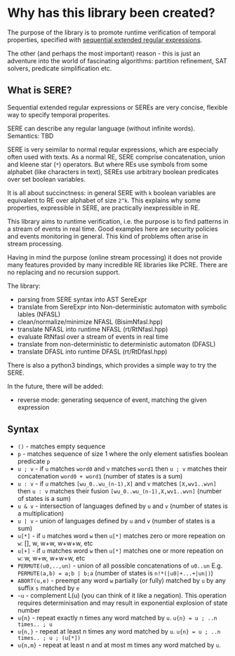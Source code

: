 # Why has this library been created?

The purpose of the library is to promote runtime verification
of temporal properties, specified with [sequential extended
regular expressions](http://www.sergiomover.eu/paper/ciaa10.pdf).

The other (and perhaps the most important) reason - this
is just an adventure into the world of fascinating algorithms:
partition refinement, SAT solvers, predicate simplification etc.

## What is SERE?

Sequential extended regular expressions or SEREs are very
concise, flexible way to specify temporal properites.

SERE can describe any regular language (without infinite words).
Semantics: TBD

SERE is very seimilar to normal reqular expressions, which
are especially often used with texts. As a normal RE, SERE
comprise concatenation, union and kleene star (`*`) operators.
But where REs use symbols from some alphabet (like characters
in text), SEREs use arbitrary boolean predicates over set
boolean variables.

It is all about succinctness: in general SERE with `k` boolean
variables are equivalent to RE over alphabet of size `2^k`.
This explains why some properties, expressible in SERE,
are practically inexpressible in RE.

This library aims to runtime verification, i.e. the purpose
is to find patterns in a stream of events in real time.
Good examples here are security policies and events monitoring
in general. This kind of problems often arise in stream processing.

Having in mind the purpose (online stream processing) it does
not provide many features provided by many incredible RE libraries
like PCRE. There are no replacing and no recursion support.


The library:

- parsing from SERE syntax into AST SereExpr
- translate from SereExpr into Non-deterministic automaton with symbolic lables (NFASL)
- clean/normalize/minimize NFASL (BisimNfasl.hpp)
- translate NFASL into runtime NFASL (rt/RtNfasl.hpp)
- evaluate RtNfasl over a stream of events in real time
- translate from non-deterministic to deterministic automaton (DFASL)
- translate DFASL into runtime DFASL (rt/RtDfasl.hpp)

There is also a python3 bindings, which provides a simple way
to try the SERE.

In the future, there will be added:
- reverse mode: generating sequence of event, matching the given expression

## Syntax

* `()` - matches empty sequence
* `p` - matches sequence of size 1 where the only element satisfies
      boolean  predicate `p`
* `u ; v` - if `u` matches `word0` and `v` matches `word1`
          then `u ; v` matches their concatenation `word0 + word1`
          (number of states is a sum)
* `u : v` - if `u` matches `[wu_0..wu_(n-1),X]`
          and `v` matches `[X,wv1..wvn]`
          then `u : v` matches their fusion `[wu_0..wu_(n-1),X,wv1..wvn]`
          (number of states is a sum)
* `u & v` - intersection of languages defined by `u` and `v`
          (number of states is a multiplication)
* `u | v` - union of languages defined by `u` and `v`
          (number of states is a sum)
* `u[*]` - if `u` matches word `w` then `u[*]` matches zero or more
         repeation on `w`: [], w, w+w, w+w+w, etc
* `u[+]` - if `u` matches word `w` then `u[*]` matches one or more
         repeation on `w`: w, w+w, w+w+w, etc
* `PERMUTE(u0,..,un)` - union of all possible concatenations of `u0..un`
         E.g. `PERMUTE(a,b) = a;b | b;a`
         (number of states is `n!*(|u0|+...+|un|)`)
* `ABORT(u,e)` - preempt any word `w` partially (or fully) matched
               by `u` by any suffix `s` matched by `e`
* `~u` - complement L(u) (you can think of it like a negation).
         This operation requires determinisation and may result in
         exponential explosion of state number
* `u{n}` - repeat exactly n times any word matched by `u`.
           `u{n} = u ; ..n times.. ; u`
* `u{n,}` - repeat at least n times any word matched by `u`.
           `u{n} = u ; ..n times.. ; u ; (u[*])`
* `u{n,m}` - repeat at least n and at most m times any word matched by `u`.
